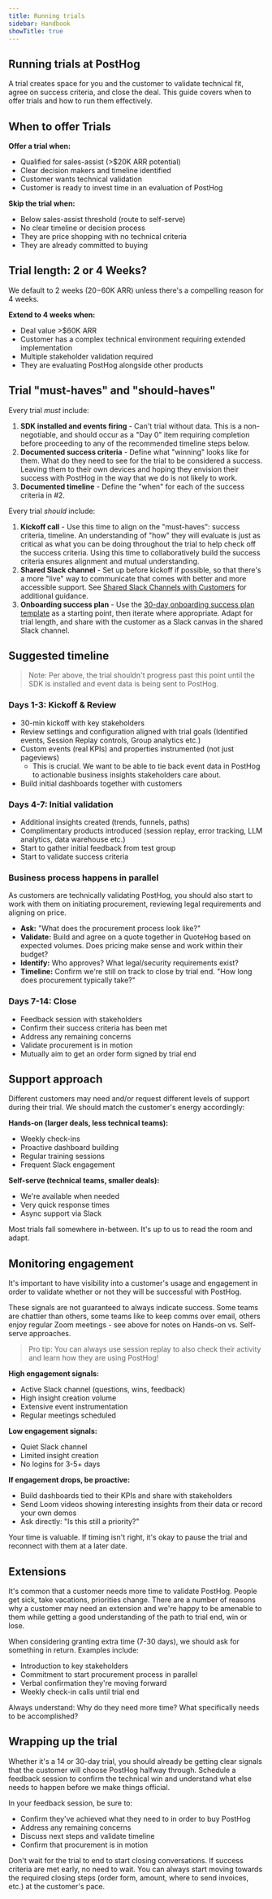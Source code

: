 ```yaml
---
title: Running trials
sidebar: Handbook
showTitle: true
---
```


## Running trials at PostHog

A trial creates space for you and the customer to validate technical fit, agree on success criteria, and close the deal. This guide covers when to offer trials and how to run them effectively.

## When to offer Trials

**Offer a trial when:**
- Qualified for sales-assist (>$20K ARR potential)
- Clear decision makers and timeline identified
- Customer wants technical validation
- Customer is ready to invest time in an evaluation of PostHog

**Skip the trial when:**
- Below sales-assist threshold (route to self-serve)
- No clear timeline or decision process
- They are price shopping with no technical criteria
- They are already committed to buying

## Trial length: 2 or 4 Weeks?

We default to 2 weeks ($20-$60K ARR) unless there's a compelling reason for 4 weeks.

**Extend to 4 weeks when:**
- Deal value >$60K ARR
- Customer has a complex technical environment requiring extended implementation
- Multiple stakeholder validation required
- They are evaluating PostHog alongside other products

## Trial "must-haves" and "should-haves"

Every trial _must_ include:

1. **SDK installed and events firing** - Can't trial without data. This is a non-negotiable, and should occur as a "Day 0" item requiring completion before proceeding to any of the recommended timeline steps below.
2. **Documented success criteria** - Define what "winning" looks like for them. What do they need to see for the trial to be considered a success. Leaving them to their own devices and hoping they envision their success with PostHog in the way that we do is not likely to work.
3. **Documented timeline** - Define the "when" for each of the success criteria in #2.

Every trial _should_ include:

1. **Kickoff call** - Use this time to align on the "must-haves": success criteria, timeline. An understanding of "how" they will evaluate is just as critical as what you can be doing throughout the trial to help check off the success criteria. Using this time to collaboratively build the success criteria ensures alignment and mutual understanding.
2. **Shared Slack channel** - Set up before kickoff if possible, so that there's a more "live" way to communicate that comes with better and more accessible support. See [Shared Slack Channels with Customers](/handbook/growth/sales/slack-channels) for additional guidance.
3. **Onboarding success plan** - Use the [30-day onboarding success plan template](/handbook/cs-and-onboarding/onboarding-success-plan) as a starting point, then iterate where appropriate. Adapt for trial length, and share with the customer as a Slack canvas in the shared Slack channel.

## Suggested timeline

> Note: Per above, the trial shouldn't progress past this point until the SDK is installed and event data is being sent to PostHog.

### Days 1-3: Kickoff & Review
- 30-min kickoff with key stakeholders
- Review settings and configuration aligned with trial goals (Identified events, Session Replay controls, Group analytics etc.)
- Custom events (real KPIs) and properties instrumented (not just pageviews)
  - This is crucial. We want to be able to tie back event data in PostHog to actionable business insights stakeholders care about.
- Build initial dashboards together with customers

### Days 4-7: Initial validation
- Additional insights created (trends, funnels, paths)
- Complimentary products introduced (session replay, error tracking, LLM analytics, data warehouse etc.)
- Start to gather initial feedback from test group
- Start to validate success criteria

### Business process happens in parallel

As customers are technically validating PostHog, you should also start to work with them on initiating procurement, reviewing legal requirements and aligning on price. 

- **Ask:** "What does the procurement process look like?"
- **Validate:** Build and agree on a quote together in QuoteHog based on expected volumes. Does pricing make sense and work within their budget?
- **Identify:** Who approves? What legal/security requirements exist?
- **Timeline:** Confirm we're still on track to close by trial end. "How long does procurement typically take?"

### Days 7-14: Close
- Feedback session with stakeholders
- Confirm their success criteria has been met
- Address any remaining concerns
- Validate procurement is in motion
- Mutually aim to get an order form signed by trial end

## Support approach

Different customers may need and/or request different levels of support during their trial. We should match the customer's energy accordingly:

**Hands-on (larger deals, less technical teams):**
- Weekly check-ins
- Proactive dashboard building
- Regular training sessions
- Frequent Slack engagement

**Self-serve (technical teams, smaller deals):**
- We're available when needed
- Very quick response times
- Async support via Slack

Most trials fall somewhere in-between. It's up to us to read the room and adapt.

## Monitoring engagement

It's important to have visibility into a customer's usage and engagement in order to validate whether or not they will be successful with PostHog. 

These signals are not guaranteed to always indicate success. Some teams are chattier than others, some teams like to keep comms over email, others enjoy regular Zoom meetings - see above for notes on Hands-on vs. Self-serve approaches.

> Pro tip: You can always use session replay to also check their activity and learn how they are using PostHog!

**High engagement signals:**
- Active Slack channel (questions, wins, feedback)
- High insight creation volume
- Extensive event instrumentation
- Regular meetings scheduled

**Low engagement signals:**
- Quiet Slack channel
- Limited insight creation
- No logins for 3-5+ days

**If engagement drops, be proactive:**
- Build dashboards tied to their KPIs and share with stakeholders
- Send Loom videos showing interesting insights from their data or record your own demos
- Ask directly: "Is this still a priority?"

Your time is valuable. If timing isn't right, it's okay to pause the trial and reconnect with them at a later date.

## Extensions

It's common that a customer needs more time to validate PostHog. People get sick, take vacations, priorities change. There are a number of reasons why a customer may need an extension and we're happy to be amenable to them while getting a good understanding of the path to trial end, win or lose.

When considering granting extra time (7-30 days), we should ask for something in return. Examples include: 

- Introduction to key stakeholders
- Commitment to start procurement process in parallel
- Verbal confirmation they're moving forward
- Weekly check-in calls until trial end

Always understand: Why do they need more time? What specifically needs to be accomplished?

## Wrapping up the trial 

Whether it's a 14 or 30-day trial, you should already be getting clear signals that the customer will choose PostHog halfway through. Schedule a feedback session to confirm the technical win and understand what else needs to happen before we make things official.

In your feedback session, be sure to: 

- Confirm they've achieved what they need to in order to buy PostHog
- Address any remaining concerns
- Discuss next steps and validate timeline
- Confirm that procurement is in motion

Don't wait for the trial to end to start closing conversations. If success criteria are met early, no need to wait. You can always start moving towards the required closing steps (order form, amount, where to send invoices, etc.) at the customer's pace. 
